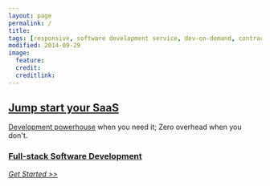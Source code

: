 ```yaml
---
layout: page
permalink: /
title:
tags: [responsive, software development service, dev-on-demand, contract, hourly, retainer, senior user experience engineer, SaaS]
modified: 2014-09-29
image:
  feature:
  credit:
  creditlink: 
---
```


## [Jump start your SaaS](/about/)
[Development powerhouse](/about/) when you need it; Zero overhead when you don't.

### [Full-stack Software Development](/about/)
<em>[Get Started &gt;&gt;](/contact/)</em>
